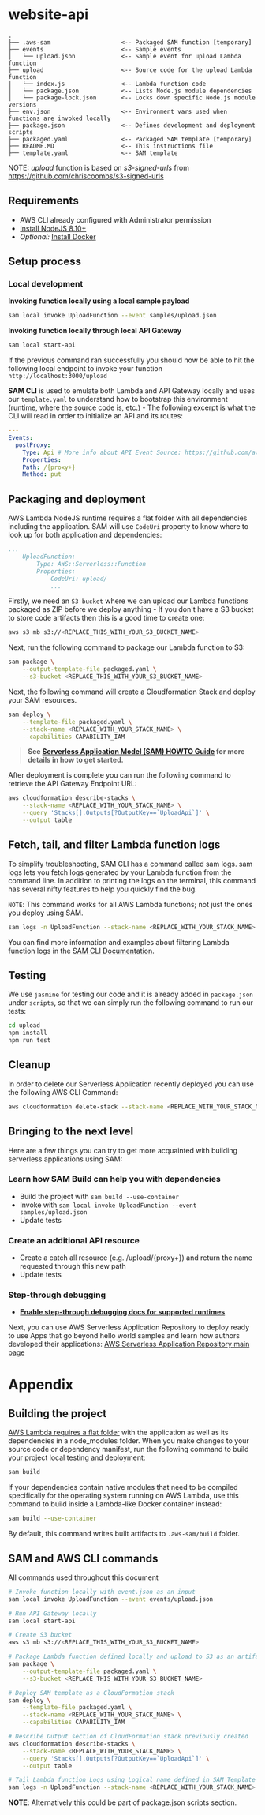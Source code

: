 # website-api

```
.
├── .aws-sam                    <-- Packaged SAM function [temporary]
├── events                      <-- Sample events
│   └── upload.json             <-- Sample event for upload Lambda function
├── upload                      <-- Source code for the upload Lambda function
│   └── index.js                <-- Lambda function code
│   └── package.json            <-- Lists Node.js module dependencies
│   └── package-lock.json       <-- Locks down specific Node.js module versions
├── env.json                    <-- Environment vars used when functions are invoked locally
├── package.json                <-- Defines development and deployment scripts
├── packaged.yaml               <-- Packaged SAM template [temporary]
├── README.MD                   <-- This instructions file
├── template.yaml               <-- SAM template
```

NOTE: _upload_ function is based on _s3-signed-urls_ from https://github.com/chriscoombs/s3-signed-urls

## Requirements

- AWS CLI already configured with Administrator permission
- [Install NodeJS 8.10+](https://nodejs.org/en/download/releases/)
- _Optional:_ [Install Docker](https://www.docker.com/community-edition)

## Setup process

### Local development

**Invoking function locally using a local sample payload**

```bash
sam local invoke UploadFunction --event samples/upload.json
```

**Invoking function locally through local API Gateway**

```bash
sam local start-api
```

If the previous command ran successfully you should now be able to hit the following local endpoint to invoke your function `http://localhost:3000/upload`

**SAM CLI** is used to emulate both Lambda and API Gateway locally and uses our `template.yaml` to understand how to bootstrap this environment (runtime, where the source code is, etc.) - The following excerpt is what the CLI will read in order to initialize an API and its routes:

```yaml
---
Events:
  postProxy:
    Type: Api # More info about API Event Source: https://github.com/awslabs/serverless-application-model/blob/master/versions/2016-10-31.md#api
    Properties:
    Path: /{proxy+}
    Method: put
```

## Packaging and deployment

AWS Lambda NodeJS runtime requires a flat folder with all dependencies including the application. SAM will use `CodeUri` property to know where to look up for both application and dependencies:

```yaml
...
    UploadFunction:
        Type: AWS::Serverless::Function
        Properties:
            CodeUri: upload/
            ...
```

Firstly, we need an `S3 bucket` where we can upload our Lambda functions packaged as ZIP before we deploy anything - If you don't have a S3 bucket to store code artifacts then this is a good time to create one:

```bash
aws s3 mb s3://<REPLACE_THIS_WITH_YOUR_S3_BUCKET_NAME>
```

Next, run the following command to package our Lambda function to S3:

```bash
sam package \
    --output-template-file packaged.yaml \
    --s3-bucket <REPLACE_THIS_WITH_YOUR_S3_BUCKET_NAME>
```

Next, the following command will create a Cloudformation Stack and deploy your SAM resources.

```bash
sam deploy \
    --template-file packaged.yaml \
    --stack-name <REPLACE_WITH_YOUR_STACK_NAME> \
    --capabilities CAPABILITY_IAM
```

> **See [Serverless Application Model (SAM) HOWTO Guide](https://docs.aws.amazon.com/serverless-application-model/latest/developerguide/serverless-quick-start.html) for more details in how to get started.**

After deployment is complete you can run the following command to retrieve the API Gateway Endpoint URL:

```bash
aws cloudformation describe-stacks \
    --stack-name <REPLACE_WITH_YOUR_STACK_NAME> \
    --query 'Stacks[].Outputs[?OutputKey==`UploadApi`]' \
    --output table
```

## Fetch, tail, and filter Lambda function logs

To simplify troubleshooting, SAM CLI has a command called sam logs. sam logs lets you fetch logs generated by your Lambda function from the command line. In addition to printing the logs on the terminal, this command has several nifty features to help you quickly find the bug.

`NOTE`: This command works for all AWS Lambda functions; not just the ones you deploy using SAM.

```bash
sam logs -n UploadFunction --stack-name <REPLACE_WITH_YOUR_STACK_NAME> --tail
```

You can find more information and examples about filtering Lambda function logs in the [SAM CLI Documentation](https://docs.aws.amazon.com/serverless-application-model/latest/developerguide/serverless-sam-cli-logging.html).

## Testing

We use `jasmine` for testing our code and it is already added in `package.json` under `scripts`, so that we can simply run the following command to run our tests:

```bash
cd upload
npm install
npm run test
```

## Cleanup

In order to delete our Serverless Application recently deployed you can use the following AWS CLI Command:

```bash
aws cloudformation delete-stack --stack-name <REPLACE_WITH_YOUR_STACK_NAME>
```

## Bringing to the next level

Here are a few things you can try to get more acquainted with building serverless applications using SAM:

### Learn how SAM Build can help you with dependencies

- Build the project with `sam build --use-container`
- Invoke with `sam local invoke UploadFunction --event samples/upload.json`
- Update tests

### Create an additional API resource

- Create a catch all resource (e.g. /upload/{proxy+}) and return the name requested through this new path
- Update tests

### Step-through debugging

- **[Enable step-through debugging docs for supported runtimes](<(https://docs.aws.amazon.com/serverless-application-model/latest/developerguide/serverless-sam-cli-using-debugging.html)>)**

Next, you can use AWS Serverless Application Repository to deploy ready to use Apps that go beyond hello world samples and learn how authors developed their applications: [AWS Serverless Application Repository main page](https://aws.amazon.com/serverless/serverlessrepo/)

# Appendix

## Building the project

[AWS Lambda requires a flat folder](https://docs.aws.amazon.com/lambda/latest/dg/nodejs-create-deployment-pkg.html) with the application as well as its dependencies in a node_modules folder. When you make changes to your source code or dependency manifest,
run the following command to build your project local testing and deployment:

```bash
sam build
```

If your dependencies contain native modules that need to be compiled specifically for the operating system running on AWS Lambda, use this command to build inside a Lambda-like Docker container instead:

```bash
sam build --use-container
```

By default, this command writes built artifacts to `.aws-sam/build` folder.

## SAM and AWS CLI commands

All commands used throughout this document

```bash
# Invoke function locally with event.json as an input
sam local invoke UploadFunction --event events/upload.json

# Run API Gateway locally
sam local start-api

# Create S3 bucket
aws s3 mb s3://<REPLACE_THIS_WITH_YOUR_S3_BUCKET_NAME>

# Package Lambda function defined locally and upload to S3 as an artifact
sam package \
    --output-template-file packaged.yaml \
    --s3-bucket <REPLACE_THIS_WITH_YOUR_S3_BUCKET_NAME>

# Deploy SAM template as a CloudFormation stack
sam deploy \
    --template-file packaged.yaml \
    --stack-name <REPLACE_WITH_YOUR_STACK_NAME> \
    --capabilities CAPABILITY_IAM

# Describe Output section of CloudFormation stack previously created
aws cloudformation describe-stacks \
    --stack-name <REPLACE_WITH_YOUR_STACK_NAME> \
    --query 'Stacks[].Outputs[?OutputKey==`UploadApi`]' \
    --output table

# Tail Lambda function Logs using Logical name defined in SAM Template
sam logs -n UploadFunction --stack-name <REPLACE_WITH_YOUR_STACK_NAME> --tail
```

**NOTE**: Alternatively this could be part of package.json scripts section.
